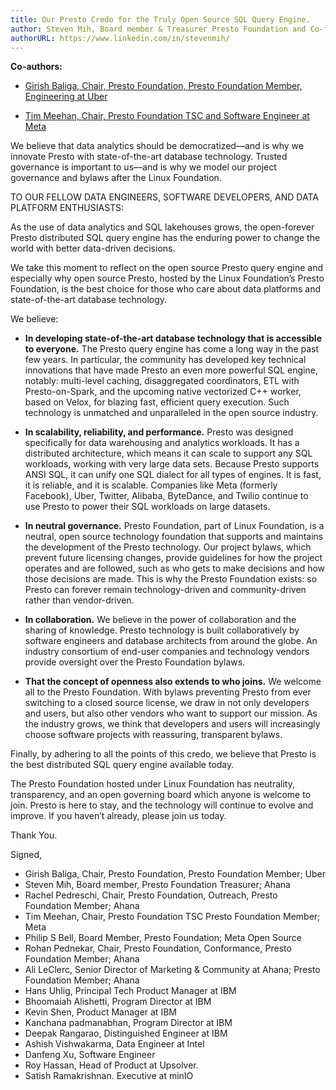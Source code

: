 ```yaml
---
title: Our Presto Credo for the Truly Open Source SQL Query Engine.
author: Steven Mih, Board member & Treasurer Presto Foundation and Co-founder at Ahana
authorURL: https://www.linkedin.com/in/stevenmih/
---
```

**Co-authors:** 
- [Girish Baliga, Chair, Presto Foundation, Presto Foundation Member, Engineering at Uber](https://www.linkedin.com/in/girishbaliga/)

- [Tim Meehan, Chair, Presto Foundation TSC and Software Engineer at Meta](https://www.linkedin.com/in/timdmeehan/)

We believe that data analytics should be democratized—and is why we innovate Presto with state-of-the-art database technology. Trusted governance is important to us—and is why we model our project governance and bylaws after the Linux Foundation.
 
TO OUR FELLOW DATA ENGINEERS, SOFTWARE DEVELOPERS, AND DATA PLATFORM ENTHUSIASTS:
 
As the use of data analytics and SQL lakehouses grows, the open-forever Presto distributed SQL query engine has the enduring power to change the world with better data-driven decisions.
 
We take this moment to reflect on the open source Presto query engine and especially why open source Presto, hosted by the Linux Foundation’s Presto Foundation, is the best choice for those who care about data platforms and state-of-the-art database technology.
 
We believe:

<!--truncate-->

- **In developing state-of-the-art database technology that is accessible to everyone.** The Presto query engine has come a long way in the past few years. In particular, the community has developed key technical innovations that have made Presto an even more powerful SQL engine, notably: multi-level caching, disaggregated coordinators, ETL with Presto-on-Spark, and the upcoming native vectorized C++ worker, based on Velox, for blazing fast, efficient query execution. Such technology is unmatched and unparalleled in the open source industry.
 
- **In scalability, reliability, and performance.** Presto was designed specifically for data warehousing and analytics workloads. It has a distributed architecture, which means it can scale to support any SQL workloads, working with very large data sets. Because Presto supports ANSI SQL, it can unify one SQL dialect for all types of engines. It is fast, it is reliable, and it is scalable. Companies like Meta (formerly Facebook), Uber, Twitter, Alibaba, ByteDance, and Twilio continue to use Presto to power their SQL workloads on large datasets.
 
- **In neutral governance.** Presto Foundation, part of Linux Foundation, is a neutral, open source technology foundation that supports and maintains the development of the Presto technology. Our project bylaws, which prevent future licensing changes, provide guidelines for how the project operates and are followed, such as who gets to make decisions and how those decisions are made. This is why the Presto Foundation exists: so Presto can forever remain technology-driven and community-driven rather than vendor-driven.

- **In collaboration.** We believe in the power of collaboration and the sharing of knowledge. Presto technology is built collaboratively by software engineers and database architects from around the globe. An industry consortium of end-user companies and technology vendors provide oversight over the Presto Foundation bylaws.
 
- **That the concept of openness also extends to who joins.** We welcome all to the Presto Foundation. With bylaws preventing Presto from ever switching to a closed source license, we draw in not only developers and users, but also other vendors who want to support our mission. As the industry grows, we think that developers and users will increasingly choose software projects with reassuring, transparent bylaws.
 
Finally, by adhering to all the points of this credo, we believe that Presto is the best distributed SQL query engine available today.
 
The Presto Foundation hosted under Linux Foundation has neutrality, transparency, and an open governing board which anyone is welcome to join. Presto is here to stay, and the technology will continue to evolve and improve. If you haven’t already, please join us today.

Thank You.


Signed,
 
- Girish Baliga, Chair, Presto Foundation, Presto Foundation Member; Uber
- Steven Mih, Board member, Presto Foundation Treasurer; Ahana
- Rachel Pedreschi, Chair, Presto Foundation, Outreach, Presto Foundation Member; Ahana
- Tim Meehan, Chair, Presto Foundation TSC Presto Foundation Member; Meta
- Philip S Bell, Board Member, Presto Foundation; Meta Open Source
- Rohan Pednekar, Chair, Presto Foundation, Conformance, Presto Foundation Member; Ahana
- Ali LeClerc, Senior Director of Marketing & Community at Ahana; Presto Foundation Member; Ahana
- Hans Uhlig, Principal Tech Product Manager at IBM
- Bhoomaiah Alishetti, Program Director at IBM
- Kevin Shen, Product Manager at IBM
- Kanchana padmanabhan, Program Director at IBM
- Deepak Rangarao, Distinguished Engineer at IBM
- Ashish Vishwakarma, Data Engineer at Intel
- Danfeng Xu, Software Engineer
- Roy Hassan, Head of Product at Upsolver.
- Satish Ramakrishnan. Executive at minIO